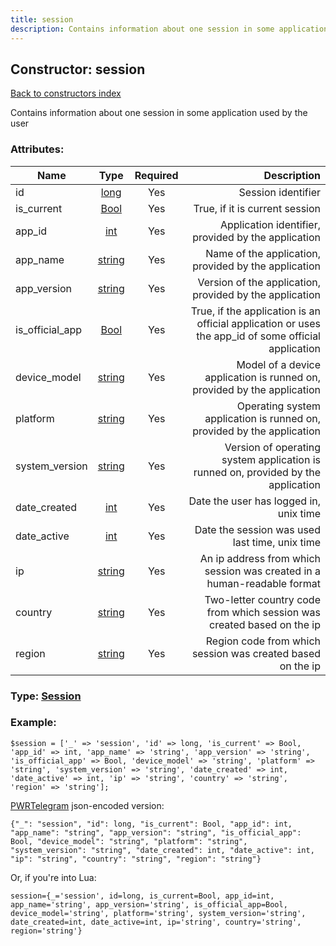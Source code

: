 ```yaml
---
title: session
description: Contains information about one session in some application used by the user
---
```

## Constructor: session  
[Back to constructors index](index.md)



Contains information about one session in some application used by the user

### Attributes:

| Name     |    Type       | Required | Description |
|----------|:-------------:|:--------:|------------:|
|id|[long](../types/long.md) | Yes|Session identifier|
|is\_current|[Bool](../types/Bool.md) | Yes|True, if it is current session|
|app\_id|[int](../types/int.md) | Yes|Application identifier, provided by the application|
|app\_name|[string](../types/string.md) | Yes|Name of the application, provided by the application|
|app\_version|[string](../types/string.md) | Yes|Version of the application, provided by the application|
|is\_official\_app|[Bool](../types/Bool.md) | Yes|True, if the application is an official application or uses the app_id of some official application|
|device\_model|[string](../types/string.md) | Yes|Model of a device application is runned on, provided by the application|
|platform|[string](../types/string.md) | Yes|Operating system application is runned on, provided by the application|
|system\_version|[string](../types/string.md) | Yes|Version of operating system application is runned on, provided by the application|
|date\_created|[int](../types/int.md) | Yes|Date the user has logged in, unix time|
|date\_active|[int](../types/int.md) | Yes|Date the session was used last time, unix time|
|ip|[string](../types/string.md) | Yes|An ip address from which session was created in a human-readable format|
|country|[string](../types/string.md) | Yes|Two-letter country code from which session was created based on the ip|
|region|[string](../types/string.md) | Yes|Region code from which session was created based on the ip|



### Type: [Session](../types/Session.md)


### Example:

```
$session = ['_' => 'session', 'id' => long, 'is_current' => Bool, 'app_id' => int, 'app_name' => 'string', 'app_version' => 'string', 'is_official_app' => Bool, 'device_model' => 'string', 'platform' => 'string', 'system_version' => 'string', 'date_created' => int, 'date_active' => int, 'ip' => 'string', 'country' => 'string', 'region' => 'string'];
```  

[PWRTelegram](https://pwrtelegram.xyz) json-encoded version:

```
{"_": "session", "id": long, "is_current": Bool, "app_id": int, "app_name": "string", "app_version": "string", "is_official_app": Bool, "device_model": "string", "platform": "string", "system_version": "string", "date_created": int, "date_active": int, "ip": "string", "country": "string", "region": "string"}
```


Or, if you're into Lua:  


```
session={_='session', id=long, is_current=Bool, app_id=int, app_name='string', app_version='string', is_official_app=Bool, device_model='string', platform='string', system_version='string', date_created=int, date_active=int, ip='string', country='string', region='string'}

```


